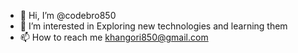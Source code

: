 - 👋 Hi, I’m @codebro850
- 👀 I’m interested in Exploring new technologies and learning them
- 📫 How to reach me khangori850@gmail.com

<!---
codebro850/codebro850 is a ✨ special ✨ repository because its `README.md` (this file) appears on your GitHub profile.
You can click the Preview link to take a look at your changes.
--->

